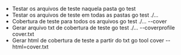 - Testar os arquivos de teste naquela pasta
go test
- Testar os arquivos de teste em todas as pastas
go test ./...
- Cobertura de teste para todos os arquivos
go test ./... --cover 
- Gerar arquivo txt de cobertura de teste
go test ./... --coverprofile cover.txt
- Gerar html de cobertura de teste a partir do txt
go tool cover --html=cover.txt